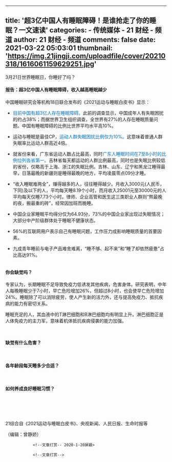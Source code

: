 
---
title: '超3亿中国人有睡眠障碍！是谁抢走了你的睡眠？一文速读'
categories: 
    - 传统媒体
    - 21 财经 - 频道
author: 21 财经 - 频道
comments: false
date: 2021-03-22 05:03:01
thumbnail: 'https://img.21jingji.com/uploadfile/cover/20210318/1616061159629251.jpg'
---

<div>   
<p>3月21日世界睡眠日，你睡好了吗？</p><h4>报告：超3亿中国人有睡眠障碍，收入越高睡眠越少</h4><p>中国睡眠研究会等机构18日联合发布的《2021运动与睡眠白皮书》显示：</p><ul class=" list-paddingleft-2" style="list-style-type: disc;"><li><p><span style="color: rgb(0, 112, 192);">目前中国有超3亿人存在睡眠障碍。</span>此前的调查显示，中国成年人有失眠困扰的约占38%；而据世界卫生组织调查，全世界有27%的人存在睡眠质量问题。中国有睡眠障碍的比例比世界平均水平高10%。</p></li><li><p>运动与睡眠是最佳CP，<span style="color: rgb(0, 112, 192);">运动人群失眠困扰比例仅为10%。</span>这意味着普通人群失眠率比运动人群高近4倍。</p></li><li><p>就省份来看，广东省运动人数占比最高，同时<span style="color: rgb(0, 112, 192);">广东人睡眠时间在7至8小时的比例位列各省第一。</span>吉林省每天都运动的人群比例最高，同时也是失眠比例较低的省份，仅略高于上海、浙江的失眠比例。吉林、山东、辽宁和黑龙江睡得最早，日落最晚的新疆则是睡得最晚的地方，平均凌晨零点09分才睡。</p></li><li><p>“收入睡眠难两全”，赚得越多的人，往往睡得越少。月收入3000元(人民币，下同)及以下的人，平均每天睡8.19个小时，而月收入25001元至30000元的人平均每天仅睡7.73个小时。律师、企业高管和医生这三类职业人群则“熬最晚的夜，搬最重的砖”，经常因加班而晚睡。</p></li><li><p>中国企业家睡眠平均得分仅为64.93分，73%的中国企业家出现过失眠情况；大部分中产阶级群体处于睡眠不健康状态。</p></li><li><p>56%的互联网用户表示自己有睡眠问题，工作压力成影响睡眠质量的首要因素。</p></li><li><p>九成青年睡前与电子产品难舍难离，“睡不够、起不来”和“睡了却依然疲惫”占比高达91%。</p></li></ul><p><img data-original="https://img.21jingji.com/uploadfile/cover/20210318/1616061159629251.jpg" title src="https://img.21jingji.com/uploadfile/cover/20210318/1616061159629251.jpg" referrerpolicy="no-referrer"></p><h4>你会缺觉吗？</h4><p>专家认为，长期睡眠不足导致免疫力低诱发其他疾病，危害身体。研究表明，中年人每晚睡眠少于7小时，早亡危险增加26%，但超过8小时，也会使早亡危险增加24%。睡眠除了可以消除疲劳，使人产生新的活力外，还与提高免疫力、抵抗疾病的能力有密切关系。</p><p>睡眠充足的人，其血液中的T淋巴细胞和B淋巴细胞均有明显上升。淋巴细胞正是人体免疫力的主力军，意味着机体抵抗疾病侵袭的能力加强。</p><p><img data-original="https://img.21jingji.com/uploadfile/cover/20201229/1609231656561606.jpg" title src="https://img.21jingji.com/uploadfile/cover/20201229/1609231656561606.jpg" referrerpolicy="no-referrer"></p><p><img data-original="https://img.21jingji.com/uploadfile/cover/20201229/1609231659471924.jpg" title src="https://img.21jingji.com/uploadfile/cover/20201229/1609231659471924.jpg" referrerpolicy="no-referrer"></p><h4>缺觉有什么危害？</h4><p><img data-original="https://img.21jingji.com/uploadfile/cover/20201229/1609231691930548.jpg" title src="https://img.21jingji.com/uploadfile/cover/20201229/1609231691930548.jpg" referrerpolicy="no-referrer"></p><p><img data-original="https://img.21jingji.com/uploadfile/cover/20201229/1609231686796793.jpg" title src="https://img.21jingji.com/uploadfile/cover/20201229/1609231686796793.jpg" referrerpolicy="no-referrer"></p><h4>各年龄段每天睡多少合适？</h4><p><img data-original="https://img.21jingji.com/uploadfile/cover/20201229/1609231725343364.jpg" title src="https://img.21jingji.com/uploadfile/cover/20201229/1609231725343364.jpg" referrerpolicy="no-referrer"></p><p><img data-original="https://img.21jingji.com/uploadfile/cover/20201229/1609231729880828.jpg" title src="https://img.21jingji.com/uploadfile/cover/20201229/1609231729880828.jpg" referrerpolicy="no-referrer"><img data-original="https://img.21jingji.com/uploadfile/cover/20201229/1609231732476337.jpg" title src="https://img.21jingji.com/uploadfile/cover/20201229/1609231732476337.jpg" referrerpolicy="no-referrer"></p><h4>如何养成良好睡眠习惯？</h4><p><img data-original="https://img.21jingji.com/uploadfile/cover/20201229/1609231737856769.jpg" title src="https://img.21jingji.com/uploadfile/cover/20201229/1609231737856769.jpg" referrerpolicy="no-referrer"></p><p><img data-original="https://img.21jingji.com/uploadfile/cover/20201229/1609231758914877.jpg" title src="https://img.21jingji.com/uploadfile/cover/20201229/1609231758914877.jpg" referrerpolicy="no-referrer"></p><p><img data-original="https://img.21jingji.com/uploadfile/cover/20201229/1609231803484785.jpg" title src="https://img.21jingji.com/uploadfile/cover/20201229/1609231803484785.jpg" referrerpolicy="no-referrer"></p><p><img data-original="https://img.21jingji.com/uploadfile/cover/20201229/1609231810649840.jpg" title src="https://img.21jingji.com/uploadfile/cover/20201229/1609231810649840.jpg" referrerpolicy="no-referrer"></p><p><img data-original="https://img.21jingji.com/uploadfile/cover/20201229/1609231782888684.jpg" title src="https://img.21jingji.com/uploadfile/cover/20201229/1609231782888684.jpg" referrerpolicy="no-referrer"></p><p>21综合自《2021运动与睡眠白皮书》、央视新闻、人民日报、生命时报等</p>
                <p>（编辑：曾静娇）</p>
                
                
                <!--文章打赏-- 2020-1-20屏蔽>
<!--                <div class="editor" style="display:none">
                    <a href="javascript:void(0);" id="reward" onclick="reward();"></a>
                    <form action="/reward/" id="myForm" method="post"><input type="hidden" name="title" id="title" value=""/><input type="hidden" name="newspaperid" id="newspaperid" value=""/><input type="hidden" name="catid" id="catid" value=""/><input type="hidden" name="redirect" id="redirect" value=""/></form>
                </div>-->
                <!--文章打赏-->
                
              
</div>
            